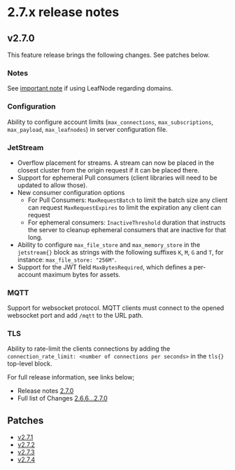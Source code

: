 # 2.7.x release notes

## v2.7.0

This feature release brings the following changes. See patches below.

### Notes

See [important note](https://github.com/nats-io/nats-server/pull/2693#issuecomment-996212582) if using LeafNode regarding domains.

### Configuration

Ability to configure account limits (`max_connections`, `max_subscriptions`, `max_payload`, `max_leafnodes`) in server configuration file.

### JetStream

- Overflow placement for streams. A stream can now be placed in the closest cluster from the origin request if it can be placed there.
- Support for ephemeral Pull consumers (client libraries will need to be updated to allow those).
- New consumer configuration options
  - For Pull Consumers:
    `MaxRequestBatch` to limit the batch size any client can request
    `MaxRequestExpires` to limit the expiration any client can request
  - For ephemeral consumers:
    `InactiveThreshold` duration that instructs the server to cleanup ephemeral consumers that are inactive for that long.
- Ability to configure `max_file_store` and `max_memory_store` in the `jetstream{}` block as strings with the following suffixes `K`, `M`, `G` and `T`, for instance: `max_file_store: "256M"`.
- Support for the JWT field `MaxBytesRequired`, which defines a per-account maximum bytes for assets.

### MQTT

Support for websocket protocol. MQTT clients must connect to the opened websocket port and add `/mqtt` to the URL path.

### TLS

Ability to rate-limit the clients connections by adding the `connection_rate_limit: <number of connections per seconds>` in the `tls{}` top-level block.

For full release information, see links below;

- Release notes [2.7.0](https://github.com/nats-io/nats-server/releases/tag/v2.7.0)
- Full list of Changes [2.6.6...2.7.0](https://github.com/nats-io/nats-server/compare/v2.6.6...v2.7.0)

## Patches

- [v2.7.1](https://github.com/nats-io/nats-server/releases/tag/v2.7.1)
- [v2.7.2](https://github.com/nats-io/nats-server/releases/tag/v2.7.2)
- [v2.7.3](https://github.com/nats-io/nats-server/releases/tag/v2.7.3)
- [v2.7.4](https://github.com/nats-io/nats-server/releases/tag/v2.7.4)
